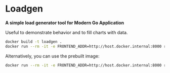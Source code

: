# Loadgen

**A simple load generator tool for Modern Go Application**

Useful to demonstrate behavior and to fill charts with data.

```bash
docker build -t loadgen .
docker run --rm -it -e FRONTEND_ADDR=http://host.docker.internal:8000 run loadgen
```

Alternatively, you can use the prebuilt image:

```bash
docker run --rm -it -e FRONTEND_ADDR=http://host.docker.internal:8000 run sagikazarmark/modern-go-application:latest-loadgen
```

